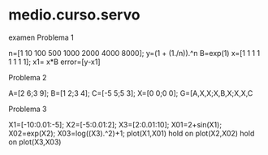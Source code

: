 # medio.curso.servo
examen
Problema 1

n=[1 10 100 500 1000 2000 4000 8000];
y=(1 + (1./n)).^n
B=exp(1)
x=[1 1 1 1 1 1 1 1];
x1= x*B
error=[y-x1]


Problema 2


A=[2 6;3 9];
B=[1 2;3 4];
C=[-5 5;5 3];
X=[0 0;0 0];
G=[A,X,X;X,B,X;X,X,C


Problema 3

X1=[-10:0.01:-5];
X2=[-5:0.01:2];
X3=[2:0.01:10];
X01=2+sin(X1);
X02=exp(X2);
X03=log((X3).^2)+1;
plot(X1,X01)
hold on
plot(X2,X02)
hold on
plot(X3,X03)

